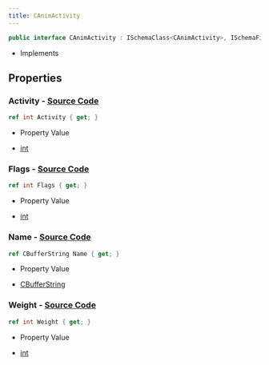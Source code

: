 ```yaml
---
title: CAnimActivity
---
```


```csharp
public interface CAnimActivity : ISchemaClass<CAnimActivity>, ISchemaField, ISchemaClass, INativeHandle
```

- Implements

## Properties

### **Activity** - [Source Code](https://github.com/swiftly-solution/swiftlys2/blob/main/managed/src/SwiftlyS2.Generated/Schemas/Interfaces/CAnimActivity.cs#L18)

```csharp
ref int Activity { get; }
```

- Property Value

- [int](https://learn.microsoft.com/dotnet/api/system.int32)

### **Flags** - [Source Code](https://github.com/swiftly-solution/swiftlys2/blob/main/managed/src/SwiftlyS2.Generated/Schemas/Interfaces/CAnimActivity.cs#L20)

```csharp
ref int Flags { get; }
```

- Property Value

- [int](https://learn.microsoft.com/dotnet/api/system.int32)

### **Name** - [Source Code](https://github.com/swiftly-solution/swiftlys2/blob/main/managed/src/SwiftlyS2.Generated/Schemas/Interfaces/CAnimActivity.cs#L16)

```csharp
ref CBufferString Name { get; }
```

- Property Value

- [CBufferString](/docs/api/shared/natives/cbufferstring)

### **Weight** - [Source Code](https://github.com/swiftly-solution/swiftlys2/blob/main/managed/src/SwiftlyS2.Generated/Schemas/Interfaces/CAnimActivity.cs#L22)

```csharp
ref int Weight { get; }
```

- Property Value

- [int](https://learn.microsoft.com/dotnet/api/system.int32)

